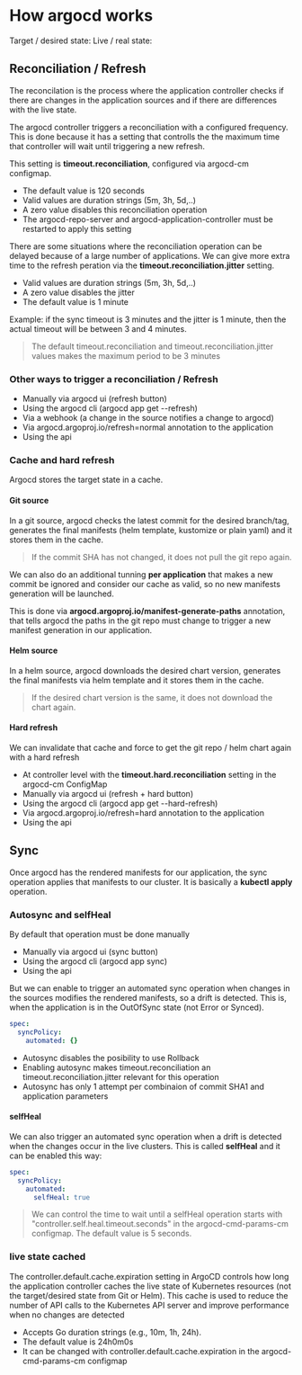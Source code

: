 # How argocd works

Target / desired state:
Live / real state:

## Reconciliation / Refresh

The reconcilation is the process where the application controller checks if there are changes in the application sources and if there are differences with the live state.

The argocd controller triggers a reconciliation with a configured frequency. This is done because it has a setting that controlls the the maximum time that controller will wait until triggering a new refresh.

This setting is **timeout.reconciliation**, configured via argocd-cm configmap.

- The default value is 120 seconds
- Valid values are duration strings (5m, 3h, 5d,..)
- A zero value disables this reconciliation operation
- The argocd-repo-server and argocd-application-controller must be restarted to apply this setting

There are some situations where the reconciliation operation can be delayed because of a large number of applications. We can give more extra time to the refresh peration via the **timeout.reconciliation.jitter** setting.

- Valid values are duration strings (5m, 3h, 5d,..)
- A zero value disables the jitter
- The default value is 1 minute

Example: if the sync timeout is 3 minutes and the jitter is 1 minute, then the actual timeout will be between 3 and 4 minutes.

> The default timeout.reconciliation and timeout.reconciliation.jitter values makes the maximum period to be 3 minutes

### Other ways to trigger a reconciliation / Refresh

- Manually via argocd ui (refresh button)
- Using the argocd cli (argocd app get --refresh)
- Via a webhook (a change in the source notifies a change to argocd)
- Via argocd.argoproj.io/refresh=normal annotation to the application
- Using the api

### Cache and hard refresh

Argocd stores the target state in a cache.

#### Git source

In a git source, argocd checks the latest commit for the desired branch/tag, generates the final manifests (helm template, kustomize or plain yaml) and it stores them in the cache.

> If the commit SHA has not changed, it does not pull the git repo again.

We can also do an additional tunning **per application** that makes a new commit be ignored and consider our cache as valid, so no new manifests generation will be launched.

This is done via **argocd.argoproj.io/manifest-generate-paths** annotation, that tells argocd the paths in the git repo must change to trigger a new manifest generation in our application.

#### Helm source

In a helm source, argocd downloads the desired chart version, generates the final manifests via helm template and it stores them in the cache.

> If the desired chart version is the same, it does not download the chart again.

#### Hard refresh

We can invalidate that cache and force to get the git repo / helm chart again with a hard refresh

- At controller level with the **timeout.hard.reconciliation** setting in the argocd-cm ConfigMap
- Manually via argocd ui (refresh + hard button)
- Using the argocd cli (argocd app get --hard-refresh)
- Via argocd.argoproj.io/refresh=hard annotation to the application
- Using the api

## Sync

Once argocd has the rendered manifests for our application, the sync operation applies that manifests to our cluster. It is basically a **kubectl apply** operation.

### Autosync and selfHeal

By default that operation must be done manually

- Manually via argocd ui (sync button)
- Using the argocd cli (argocd app sync)
- Using the api

But we can enable to trigger an automated sync operation when changes in the sources modifies the rendered manifests, so a drift is detected. This is, when the application is in the OutOfSync state (not Error or Synced).

```yaml
spec:
  syncPolicy:
    automated: {}
```

- Autosync disables the posibility to use Rollback
- Enabling autosync makes timeout.reconciliation an timeout.reconciliation.jitter relevant for this operation
- Autosync has only 1 attempt per combinaion of commit SHA1 and application parameters

#### selfHeal

We can also trigger an automated sync operation when a drift is detected when the changes occur in the live clusters. This is called **selfHeal** and it can be enabled this way:

```yaml
spec:
  syncPolicy:
    automated:
      selfHeal: true
```

> We can control the time to wait until a selfHeal operation starts with "controller.self.heal.timeout.seconds" in the argocd-cmd-params-cm configmap. The default value is 5 seconds.

### live state cached

The controller.default.cache.expiration setting in ArgoCD controls how long the application controller caches the live state of Kubernetes resources (not the target/desired state from Git or Helm).
This cache is used to reduce the number of API calls to the Kubernetes API server and improve performance when no changes are detected

- Accepts Go duration strings (e.g., 10m, 1h, 24h).
- The default value is 24h0m0s
- It can be changed with controller.default.cache.expiration in the argocd-cmd-params-cm configmap
